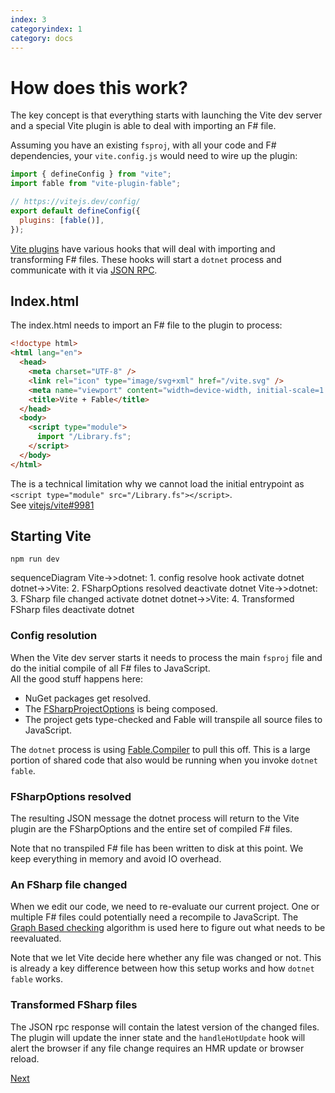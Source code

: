 ```yaml
---
index: 3
categoryindex: 1
category: docs
---
```


# How does this work?

The key concept is that everything starts with launching the Vite dev server and a special Vite plugin is able to deal with importing an F# file.

Assuming you have an existing `fsproj`, with all your code and F# dependencies, your `vite.config.js` would need to wire up the plugin:

```js
import { defineConfig } from "vite";
import fable from "vite-plugin-fable";

// https://vitejs.dev/config/
export default defineConfig({
  plugins: [fable()],
});
```

[Vite plugins](https://vitejs.dev/plugins/) have various hooks that will deal with importing and transforming F# files.
These hooks will start a `dotnet` process and communicate with it via [JSON RPC](https://www.jsonrpc.org/).

## Index.html

The index.html needs to import an F# file to the plugin to process:

```html
<!doctype html>
<html lang="en">
  <head>
    <meta charset="UTF-8" />
    <link rel="icon" type="image/svg+xml" href="/vite.svg" />
    <meta name="viewport" content="width=device-width, initial-scale=1.0" />
    <title>Vite + Fable</title>
  </head>
  <body>
    <script type="module">
      import "/Library.fs";
    </script>
  </body>
</html>
```

The is a technical limitation why we cannot load the initial entrypoint as `<script type="module" src="/Library.fs"></script>`.  
See [vitejs/vite#9981](https://github.com/vitejs/vite/pull/9981)

## Starting Vite

    npm run dev

<div class="mermaid">
sequenceDiagram
    Vite->>dotnet: 1. config resolve hook
    activate dotnet
    dotnet->>Vite: 2. FSharpOptions resolved
    deactivate dotnet
    Vite->>dotnet: 3. FSharp file changed
    activate dotnet
    dotnet->>Vite: 4. Transformed FSharp files
    deactivate dotnet
</div>

### Config resolution

When the Vite dev server starts it needs to process the main `fsproj` file and do the initial compile of all F# files to JavaScript.  
All the good stuff happens here:

- NuGet packages get resolved.
- The [FSharpProjectOptions](https://fsharp.github.io/fsharp-compiler-docs/reference/fsharp-compiler-codeanalysis-fsharpprojectoptions.html) is being composed.
- The project gets type-checked and Fable will transpile all source files to JavaScript.

The `dotnet` process is using [Fable.Compiler](https://github.com/fable-compiler/Fable/issues/3552) to pull this off.
This is a large portion of shared code that also would be running when you invoke `dotnet fable`.

### FSharpOptions resolved

The resulting JSON message the dotnet process will return to the Vite plugin are the FSharpOptions and the entire set of compiled F# files.

Note that no transpiled F# file has been written to disk at this point. We keep everything in memory and avoid IO overhead.

### An FSharp file changed

When we edit our code, we need to re-evaluate our current project. One or multiple F# files could potentially need a recompile to JavaScript.
The [Graph Based checking](https://devblogs.microsoft.com/dotnet/a-new-fsharp-compiler-feature-graphbased-typechecking/) algorithm is used here to figure out what needs to be reevaluated.

Note that we let Vite decide here whether any file was changed or not. This is already a key difference between how this setup works and how `dotnet fable` works.

### Transformed FSharp files

The JSON rpc response will contain the latest version of the changed files. The plugin will update the inner state and the `handleHotUpdate` hook will alert the browser if any file change requires an HMR update or browser reload.

[Next]({{fsdocs-next-page-link}})
